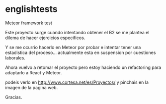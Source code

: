 # englishtests
Meteor framework test

Este proyecto surge cuando intentando obtener el B2 se me plantea el dilema de hacer ejercicios especificos.

Y se me ocurrio hacerlo en Meteor por probar e intentar tener una estadistica del proceso... actualmente esta en suspension por cuestiones laborales.

Ahora vuelvo a retomar el proyecto pero estoy haciendo un refactoring para adaptarlo a React y Meteor.

podeis verlo en http://www.cortesa.net/es/Proyectos/ y pinchais en la imagen de la pagina web.

Gracias.
